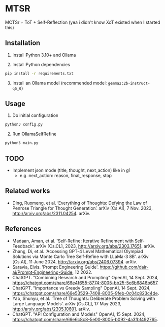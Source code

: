 # MTSR
MCTSr + ToT + Self-Reflection (yea i didn't know XoT existed when I started this) 

## Installation
1) Install Python 3.10+ and Ollama

2) Install Python dependencies
```sh
pip install -r requirements.txt
```

3) Install an Ollama model (recommended model: `gemma2:2b-instruct-q5_0`)

## Usage
1) Do initial configuration
```sh
python3 config.py
```

2) Run OllamaSelfRefine
```sh
python3 main.py
```

## TODO
- Implement json mode (title, thought, next_action) like in g1
    - e.g. next_action: reason, final_response, stop

## Related works
- Ding, Ruomeng, et al. ‘Everything of Thoughts: Defying the Law of Penrose Triangle for Thought Generation’. arXiv [Cs.AI], 7 Nov. 2023, http://arxiv.org/abs/2311.04254. arXiv.

## References
- Madaan, Aman, et al. 'Self-Refine: Iterative Refinement with Self-Feedback'. arXiv [Cs.CL], 2023, http://arxiv.org/abs/2303.17651. arXiv.
- Zhang, Di, et al. 'Accessing GPT-4 Level Mathematical Olympiad Solutions via Monte Carlo Tree Self-Refine with LLaMa-3 8B'. arXiv [Cs.AI], 11 June 2024, http://arxiv.org/abs/2406.07394. arXiv.
- Saravia, Elvis. 'Prompt Engineering Guide'. https://github.com/dair-ai/Prompt-Engineering-Guide, 12 2022.
- ChatGPT. "Combining Research and Prompting" OpenAI, 14 Sept. 2024, https://chatgpt.com/share/66e4f655-8774-8005-bb25-5c6b6846b657.
- ChatGPT. "Importance vs Greedy Sampling" OpenAI, 14 Sept. 2024, https://chatgpt.com/share/66e53529-7408-8005-9feb-0c04c823c4de.
- Yao, Shunyu, et al. 'Tree of Thoughts: Deliberate Problem Solving with Large Language Models'. arXiv [Cs.CL], 17 May 2023, http://arxiv.org/abs/2305.10601. arXiv.
- ChatGPT. "API Configuration and Models" OpenAI, 15 Sept. 2024, https://chatgpt.com/share/66e6c8c8-5e00-8005-b092-4a3fbf492765.
